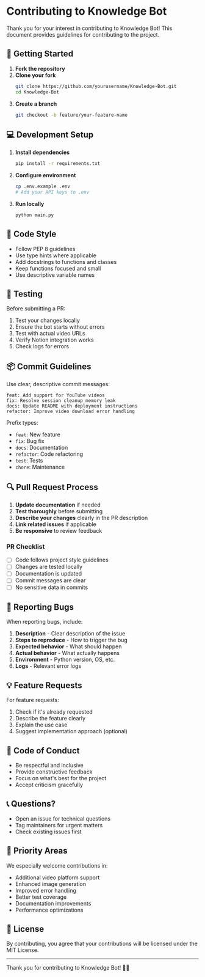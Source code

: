 # Contributing to Knowledge Bot

Thank you for your interest in contributing to Knowledge Bot! This document provides guidelines for contributing to the project.

## 🚀 Getting Started

1. **Fork the repository**
2. **Clone your fork**
   ```bash
   git clone https://github.com/yourusername/Knowledge-Bot.git
   cd Knowledge-Bot
   ```
3. **Create a branch**
   ```bash
   git checkout -b feature/your-feature-name
   ```

## 💻 Development Setup

1. **Install dependencies**
   ```bash
   pip install -r requirements.txt
   ```

2. **Configure environment**
   ```bash
   cp .env.example .env
   # Add your API keys to .env
   ```

3. **Run locally**
   ```bash
   python main.py
   ```

## 📝 Code Style

- Follow PEP 8 guidelines
- Use type hints where applicable
- Add docstrings to functions and classes
- Keep functions focused and small
- Use descriptive variable names

## 🧪 Testing

Before submitting a PR:

1. Test your changes locally
2. Ensure the bot starts without errors
3. Test with actual video URLs
4. Verify Notion integration works
5. Check logs for errors

## 📦 Commit Guidelines

Use clear, descriptive commit messages:

```
feat: Add support for YouTube videos
fix: Resolve session cleanup memory leak
docs: Update README with deployment instructions
refactor: Improve video download error handling
```

Prefix types:
- `feat`: New feature
- `fix`: Bug fix
- `docs`: Documentation
- `refactor`: Code refactoring
- `test`: Tests
- `chore`: Maintenance

## 🔍 Pull Request Process

1. **Update documentation** if needed
2. **Test thoroughly** before submitting
3. **Describe your changes** clearly in the PR description
4. **Link related issues** if applicable
5. **Be responsive** to review feedback

### PR Checklist

- [ ] Code follows project style guidelines
- [ ] Changes are tested locally
- [ ] Documentation is updated
- [ ] Commit messages are clear
- [ ] No sensitive data in commits

## 🐛 Reporting Bugs

When reporting bugs, include:

1. **Description** - Clear description of the issue
2. **Steps to reproduce** - How to trigger the bug
3. **Expected behavior** - What should happen
4. **Actual behavior** - What actually happens
5. **Environment** - Python version, OS, etc.
6. **Logs** - Relevant error logs

## 💡 Feature Requests

For feature requests:

1. Check if it's already requested
2. Describe the feature clearly
3. Explain the use case
4. Suggest implementation approach (optional)

## 🤝 Code of Conduct

- Be respectful and inclusive
- Provide constructive feedback
- Focus on what's best for the project
- Accept criticism gracefully

## 📞 Questions?

- Open an issue for technical questions
- Tag maintainers for urgent matters
- Check existing issues first

## 🎯 Priority Areas

We especially welcome contributions in:

- Additional video platform support
- Enhanced image generation
- Improved error handling
- Better test coverage
- Documentation improvements
- Performance optimizations

## 📄 License

By contributing, you agree that your contributions will be licensed under the MIT License.

---

Thank you for contributing to Knowledge Bot! 🤖✨
